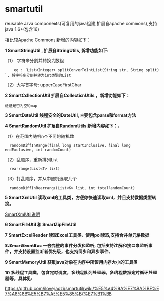 # smartutil
reusable Java components(可复用的java组建,扩展自apache commons),支持java 1.6+(包含16)

相比较Apache Commons 新增的内容如下：

**1 SmartStringUtil , 扩展自StringUtils, 新增功能如下:**
 
  （1） 字符串分割并转换为数组

        eg : `List<Integer> splitConverToIntList(String str, String split) `, 将字符串分割并转为int类型的List

  （2）大写首字母: upperCaseFirstChar

**2 SmartCollectionUtil 扩展自CollectionUtils ，新增功能如下：**

    验证是否为空的map

**3 SmartDateUtil  线程安全的DateUtil, 主要包含parse和format方法**

**4 SmartRandomUtil  扩展自RandomUtils  新增内容如下：，**

  （1）在范围内随机n个不同的随机数

      randomDiffInRange(final long startInclusive, final long endExclusive, int randomCount) 

  （2）乱顺序，重新排列List

      rearrange(List<T> list)

  （3）打乱顺序，并从中随机选取几个

      randomDiffInRearrange(List<K> list, int totalRandomCount)

**5 SmartXmlUtil 读取xml的工具类，方便你快速读取xml，并且支持数据类型转换。**
  
[SmartXmlUtil说明](https://github.com/ilovejiaozi/smartutil/wiki/SmartXmlUtil-%E8%AF%BB%E5%8F%96xml%E5%B7%A5%E5%85%B7%E7%B1%BB)


**6 SmartFileUtil 和 SmartZipFileUtil**

**7 SmartExcelReader  读取Excel工具类，使用poi读取,支持合并单元格数据**

**8.SmartEventBus  一套完整的事件分发和监听, 包括支持注解和接口来监听事件，并支持设置监听者优先级，也支持同步和异步事件。**

**9 SmartMemoryUtil  获取java对象在内存中所暂用内存大小的工具类**

**10 多线程工具类，包含定时调度，多线程队列处理器，多线程数据定时循环处理器等，具体见:**

https://github.com/ilovejiaozi/smartutil/wiki/%E5%A4%9A%E7%BA%BF%E7%A8%8B%E5%B7%A5%E5%85%B7%E7%B1%BB

